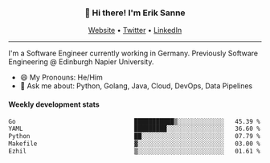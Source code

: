 <h3 align="center">👋 Hi there! I'm Erik Sanne</h3>
<p align="center">
  <a href="https://eriksanne.com">Website</a> •
  <a href="https://twitter.com/ErikKonradSanne">Twitter</a> •
  <a href="https://www.linkedin.com/in/eriksanne/">LinkedIn</a>
</p>

---
I'm a Software Engineer currently working in Germany. Previously Software Engineering @ Edinburgh Napier University.

- 😄 My Pronouns: He/Him
- 💬 Ask me about: Python, Golang, Java, Cloud, DevOps, Data Pipelines

<h4>Weekly development stats</h4>
<!--START_SECTION:waka-->

```txt
Go                                 ███████████▒░░░░░░░░░░░░░   45.39 %
YAML                               █████████░░░░░░░░░░░░░░░░   36.60 %
Python                             ██░░░░░░░░░░░░░░░░░░░░░░░   07.79 %
Makefile                           ▓░░░░░░░░░░░░░░░░░░░░░░░░   03.00 %
Ezhil                              ▒░░░░░░░░░░░░░░░░░░░░░░░░   01.61 %
```

<!--END_SECTION:waka-->
